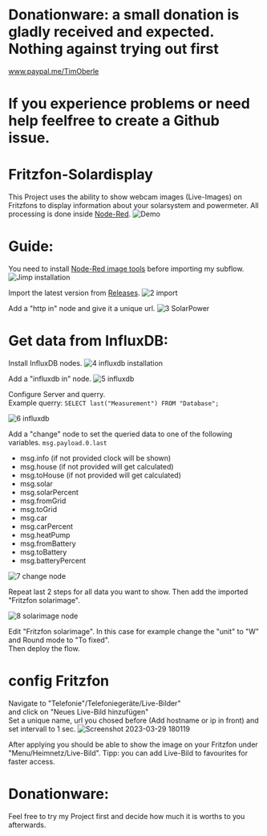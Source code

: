# Donationware: a small donation is gladly received and expected. Nothing against trying out first 
www.paypal.me/TimOberle
# If you experience problems or need help feelfree to create a Github issue.
# Fritzfon-Solardisplay

This Project uses the ability to show webcam images (Live-Images) on Fritzfons to display information about your solarsystem and powermeter.
All processing is done inside [Node-Red](https://nodered.org/).
![Demo](https://github.com/gitmacer/Fritzfon-Solardisplay/raw/main/Demo-Images/Demo.jpg)

# Guide:
You need to install
[Node-Red image tools](https://flows.nodered.org/node/node-red-contrib-image-tools) before importing my subflow.
![Jimp installation](https://user-images.githubusercontent.com/37345589/228313961-9bf6407b-8946-4bc2-8907-313227f4a952.gif)

Import the latest version from [Releases](https://github.com/gitmacer/Fritzfon-Solardisplay/releases).
![2  import](https://user-images.githubusercontent.com/37345589/228585979-1c44dbf8-88cb-423e-a701-2452e1fb4e81.gif)

Add a "http in" node and give it a unique url.
![3  SolarPower](https://user-images.githubusercontent.com/37345589/228586648-7bfe8aad-392e-4944-a9c8-b1b907f3c9d0.gif)

# Get data from InfluxDB:
Install InfluxDB nodes.
![4  influxdb installation](https://user-images.githubusercontent.com/37345589/228587498-278a7f3d-b5b7-4b83-9a84-1a09f5d58356.gif)

Add a "influxdb in" node.
![5  influxdb](https://user-images.githubusercontent.com/37345589/228587816-514134f8-7eae-494d-a043-812b902ed145.png)

Configure Server and querry.   
Example querry: `SELECT last("Measurement") FROM "Database";`

![6  influxdb](https://user-images.githubusercontent.com/37345589/228588128-2f0f2d29-5f13-400f-81e7-aa7a94a745d8.png)

Add a "change" node to set the queried data to one of the following variables. `msg.payload.0.last`
 - msg.info (if not provided clock will be shown)
 - msg.house (if not provided will get calculated)
 - msg.toHouse (if not provided will get calculated)
 - msg.solar
 - msg.solarPercent
 - msg.fromGrid
 - msg.toGrid
 - msg.car
 - msg.carPercent
 - msg.heatPump
 - msg.fromBattery
 - msg.toBattery
 - msg.batteryPercent

![7  change node](https://user-images.githubusercontent.com/37345589/228590676-cb486b06-5e68-40da-a6bc-a8a43e861fc6.png)

Repeat last 2 steps for all data you want to show. Then add the imported "Fritzfon solarimage".

![8  solarimage node](https://user-images.githubusercontent.com/37345589/228594482-f4ac8136-0f84-418c-950c-0cebd79e1e6b.png)

Edit "Fritzfon solarimage". In this case for example change the "unit" to "W" and Round mode to "To fixed".   
Then deploy the flow.   

# config Fritzfon
Navigate to "Telefonie"/Telefoniegeräte/Live-Bilder"   
and click on "Neues Live-Bild hinzufügen"   
Set a unique name, url you chosed before (Add hostname or ip in front) and set intervall to 1 sec.
![Screenshot 2023-03-29 180119](https://user-images.githubusercontent.com/37345589/228598469-35785386-3213-4023-b37c-20af269b8c4d.png)

After applying you should be able to show the image on your Fritzfon under "Menu/Heimnetz/Live-Bild".
Tipp: you can add Live-Bild to favourites  for faster access.

# Donationware:
Feel free to try my Project first and decide how much it is worths to you afterwards.
